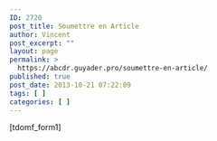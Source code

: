 ```yaml
---
ID: 2720
post_title: Soumettre en Article
author: Vincent
post_excerpt: ""
layout: page
permalink: >
  https://abcdr.guyader.pro/soumettre-en-article/
published: true
post_date: 2013-10-21 07:22:09
tags: [ ]
categories: [ ]
---
```

[tdomf_form1]